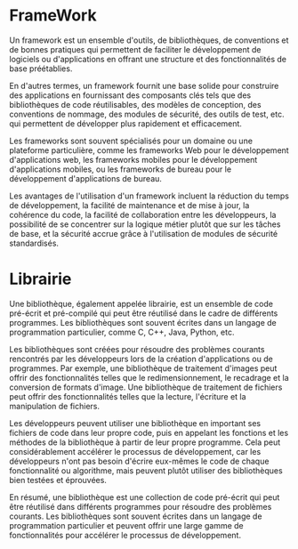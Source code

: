 # FrameWork

Un framework est un ensemble d'outils, de bibliothèques, de conventions et de bonnes pratiques qui permettent de faciliter le développement de logiciels ou d'applications en offrant une structure et des fonctionnalités de base préétablies.

En d'autres termes, un framework fournit une base solide pour construire des applications en fournissant des composants clés tels que des bibliothèques de code réutilisables, des modèles de conception, des conventions de nommage, des modules de sécurité, des outils de test, etc. qui permettent de développer plus rapidement et efficacement.

Les frameworks sont souvent spécialisés pour un domaine ou une plateforme particulière, comme les frameworks Web pour le développement d'applications web, les frameworks mobiles pour le développement d'applications mobiles, ou les frameworks de bureau pour le développement d'applications de bureau.

Les avantages de l'utilisation d'un framework incluent la réduction du temps de développement, la facilité de maintenance et de mise à jour, la cohérence du code, la facilité de collaboration entre les développeurs, la possibilité de se concentrer sur la logique métier plutôt que sur les tâches de base, et la sécurité accrue grâce à l'utilisation de modules de sécurité standardisés.


# Librairie

Une bibliothèque, également appelée librairie, est un ensemble de code pré-écrit et pré-compilé qui peut être réutilisé dans le cadre de différents programmes. Les bibliothèques sont souvent écrites dans un langage de programmation particulier, comme C, C++, Java, Python, etc.

Les bibliothèques sont créées pour résoudre des problèmes courants rencontrés par les développeurs lors de la création d'applications ou de programmes. Par exemple, une bibliothèque de traitement d'images peut offrir des fonctionnalités telles que le redimensionnement, le recadrage et la conversion de formats d'image. Une bibliothèque de traitement de fichiers peut offrir des fonctionnalités telles que la lecture, l'écriture et la manipulation de fichiers.

Les développeurs peuvent utiliser une bibliothèque en important ses fichiers de code dans leur propre code, puis en appelant les fonctions et les méthodes de la bibliothèque à partir de leur propre programme. Cela peut considérablement accélérer le processus de développement, car les développeurs n'ont pas besoin d'écrire eux-mêmes le code de chaque fonctionnalité ou algorithme, mais peuvent plutôt utiliser des bibliothèques bien testées et éprouvées.

En résumé, une bibliothèque est une collection de code pré-écrit qui peut être réutilisé dans différents programmes pour résoudre des problèmes courants. Les bibliothèques sont souvent écrites dans un langage de programmation particulier et peuvent offrir une large gamme de fonctionnalités pour accélérer le processus de développement.

